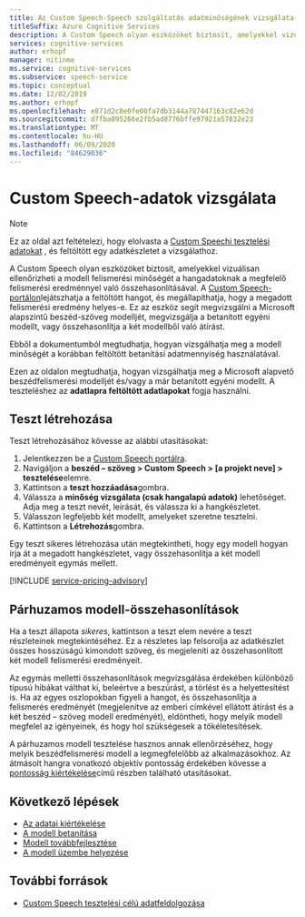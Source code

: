 ```yaml
---
title: Az Custom Speech-Speech szolgáltatás adatminőségének vizsgálata
titleSuffix: Azure Cognitive Services
description: A Custom Speech olyan eszközöket biztosít, amelyekkel vizuálisan ellenőrizheti a modell felismerési minőségét a hangadatoknak a megfelelő felismerési eredménnyel való összehasonlításával. Lejátszhatja a feltöltött hangot, és megállapíthatja, hogy a megadott felismerési eredmény helyes-e.
services: cognitive-services
author: erhopf
manager: nitinme
ms.service: cognitive-services
ms.subservice: speech-service
ms.topic: conceptual
ms.date: 12/02/2019
ms.author: erhopf
ms.openlocfilehash: e871d2c8e0fe00fa7db3144a787447163c82e62d
ms.sourcegitcommit: d7fba095266e2fb5ad8776bffe97921a57832e23
ms.translationtype: MT
ms.contentlocale: hu-HU
ms.lasthandoff: 06/09/2020
ms.locfileid: "84629036"
---
```

# <a name="inspect-custom-speech-data"></a>Custom Speech-adatok vizsgálata

> [!NOTE]
> Ez az oldal azt feltételezi, hogy elolvasta a [Custom Speechi tesztelési adatokat](how-to-custom-speech-test-data.md) , és feltöltött egy adatkészletet a vizsgálathoz.

A Custom Speech olyan eszközöket biztosít, amelyekkel vizuálisan ellenőrizheti a modell felismerési minőségét a hangadatoknak a megfelelő felismerési eredménnyel való összehasonlításával. A [Custom Speech-portálon](https://speech.microsoft.com/customspeech)lejátszhatja a feltöltött hangot, és megállapíthatja, hogy a megadott felismerési eredmény helyes-e. Ez az eszköz segít megvizsgálni a Microsoft alapszintű beszéd-szöveg modelljét, megvizsgálja a betanított egyéni modellt, vagy összehasonlítja a két modellből való átírást.

Ebből a dokumentumból megtudhatja, hogyan vizsgálhatja meg a modell minőségét a korábban feltöltött betanítási adatmennyiség használatával.

Ezen az oldalon megtudhatja, hogyan vizsgálhatja meg a Microsoft alapvető beszédfelismerési modelljét és/vagy a már betanított egyéni modellt. A teszteléshez az **adatlapra feltöltött adatlapokat** fogja használni.

## <a name="create-a-test"></a>Teszt létrehozása

Teszt létrehozásához kövesse az alábbi utasításokat:

1. Jelentkezzen be a [Custom Speech portálra](https://speech.microsoft.com/customspeech).
2. Navigáljon a **beszéd – szöveg > Custom Speech > [a projekt neve] > tesztelése**elemre.
3. Kattintson a **teszt hozzáadása**gombra.
4. Válassza a **minőség vizsgálata (csak hangalapú adatok)** lehetőséget. Adja meg a teszt nevét, leírását, és válassza ki a hangkészletet.
5. Válasszon legfeljebb két modellt, amelyeket szeretne tesztelni.
6. Kattintson a **Létrehozás**gombra.

Egy teszt sikeres létrehozása után megtekintheti, hogy egy modell hogyan írja át a megadott hangkészletet, vagy összehasonlítja a két modell eredményeit egymás mellett.

[!INCLUDE [service-pricing-advisory](includes/service-pricing-advisory.md)]

## <a name="side-by-side-model-comparisons"></a>Párhuzamos modell-összehasonlítások

Ha a teszt állapota _sikeres_, kattintson a teszt elem nevére a teszt részleteinek megtekintéséhez. Ez a részletes lap felsorolja az adatkészlet összes hosszúságú kimondott szöveg, és megjeleníti az összehasonlított két modell felismerési eredményeit.

Az egymás melletti összehasonlítások megvizsgálása érdekében különböző típusú hibákat válthat ki, beleértve a beszúrást, a törlést és a helyettesítést is. Ha az egyes oszlopokban figyeli a hangot, és összehasonlítja a felismerés eredményét (megjelenítve az emberi címkével ellátott átírást és a két beszéd – szöveg modell eredményét), eldöntheti, hogy melyik modell megfelel az igényeinek, és hogy hol szükségesek a tökéletesítések.

A párhuzamos modell tesztelése hasznos annak ellenőrzéséhez, hogy melyik beszédfelismerési modell a legmegfelelőbb az alkalmazásokhoz. Az átmásolt hangra vonatkozó objektív pontosság érdekében kövesse a [pontosság kiértékelése](how-to-custom-speech-evaluate-data.md)című részben található utasításokat.

## <a name="next-steps"></a>Következő lépések

- [Az adatai kiértékelése](how-to-custom-speech-evaluate-data.md)
- [A modell betanítása](how-to-custom-speech-train-model.md)
- [Modell továbbfejlesztése](how-to-custom-speech-improve-accuracy.md)
- [A modell üzembe helyezése](how-to-custom-speech-deploy-model.md)

## <a name="additional-resources"></a>További források

- [Custom Speech tesztelési célú adatfeldolgozása](how-to-custom-speech-test-data.md)
